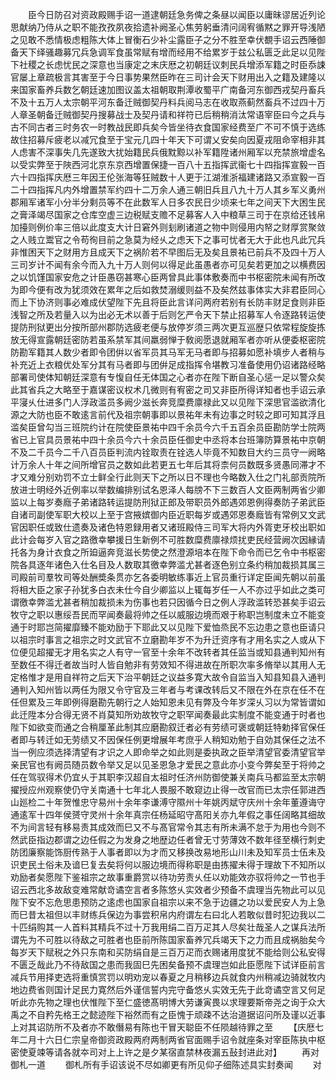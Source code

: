 <!-- { "loadSidebar": true } -->
　　臣今日防召对资政殿赐手诏一道逮朝廷急务俾之条昼以闻臣以庸昧谬居近列论思献纳乃侍从之职不能孜孜夙夜拾遗补阙圣心焦劳躬垂清问阔宥循黙之罪开导浅陋之见敢不悉情极虑粗陈大体上冒衡石少补尘露臣子之分不胜至幸伏覩手诏云西陲御备天下绎骚趣募冗兵急调军食虽常赋有增而经用不给累岁于兹公私匮乏此足以见陛下社稷之长虑忧民之深意也当康定之末庆厯之初朝廷议刺民兵增添军籍之时臣忝誎官屡上章疏极言其害至于今日事势果然臣昨在三司计会天下财用出入之籍及建隆以来国家畜养兵数乞朝廷速加图议盖太祖朝取荆潭收蜀平广南备河东御西戎契丹畜兵不及十五万人太宗朝平河东备迁贼御契丹料兵阅马志在收取燕蓟然畜兵不过四十万人章圣朝备迁贼御契丹搜募战士及契丹请和祥符已后稍稍消汰常语宰臣曰今之兵与古不同古者三时务农一时教战民即兵矣今皆坐待衣食国家经费至广不可不慎于选练故住招募斥疲老以减冗食至于宝元几四十年天下可谓乂安矣向因夏戎阻命宰相非其人虑害不深事失几先遂致大扰始籍民兵俄黕黥以补军籍陞诸州厢军以充禁旅增虚名以受实弊至于陜西河北京东京西增置保捷一百八十五指挥武衞七十四指挥宣毅一百六十四指挥庆厯三年因王伦张海等狂贼数十人更于江湖淮浙福建诸路又添宣毅一百二十四指挥凡内外增置禁军约四十二万余人通三朝旧兵且八九十万人其乡军义勇州郡厢军诸军小分半分剩员等不在此数军人日多农民日少顷来七年之间天下大困生民之膏泽竭尽国家之仓库空虚三边税赋支赡不足募客人入中粮草三司于在京给还钱帛加擡则例价率三倍以此度支大计日窘外则刬刷诸道之物中则侵用内帑之财厚赏聚敛之人贱立鬻官之令苟徇目前之急莫为经乆之虑天下之事可忧者无大于此也凡此冗兵非惟困天下之财用方且成天下之祸阶若不早图后无及矣且景祐已前兵不及四十万人三司岁计不闻有余今而入九十万人则何以得足此虽愚者亦可见矣若更加之以横费因之以饥馑国家安危之计臣愚窃甚寒心臣两曾具此事体敷奏而中书枢密院未闻有所改为即今便有改为犹须效在累年之后如救焚溺缓则益不及矣然兹事体实大非君臣同心而上下协济则事必难成伏望陛下先且将臣此言详问两府若别有长防丰财足食则非臣浅智之所及若量入以为出必无术以善于后则乞严令天下禁止招募军人令逐路转运使提防刑狱更出分按所部州郡防选疲老便与放停岁须三两次更互巡歴只依常程旋旋拣放无得宣露朝廷密防若虽系禁军其间羸弱惮于敎阅愿退就厢军者亦听从便委枢密院防勘军籍其人数少者即令团倂以省军员其马军无马者即与招募如愿补填步人者稍与补充近上衣粮优处军分其有马者即与团倂足成指挥令堪教习准备使用仍诏诸路经略部署司使体知朝廷深意有专愎自任无体国之心者亦在陛下断自圣心惩一足以警众矣此其省兵之大略至于嘉谋密议权术几微则有宥密之司又非臣所得详知者也手诏云承平寖乆仕进多门人浮政滥员多阙少滋长奔竞糜费廪禄此又以见陛下深思官滥欲清化源之大防也臣不敢逺言前代及祖宗朝事即以景祐年未有边事之时较之即可知其浮且滥矣臣曾勾当三班院约计在院使臣景祐中四千余员今六千五百余员臣勘防学士院两省已上官具员景祐中四十余员今六十余员臣任御史中丞将本台班簿防算景祐中京朝不及二千员今二千八百员臣判流内铨取责在铨选人毕竟不知数目大约三员守一阙略计万余人十年之间所增官员之数如此若更五七年后其将柰何员数既多贤愚同滞才不才又难分别劝罚不立士鲜全行此则天下之所以日不理也今略数入仕之门礼部贡院所放进士明经外近例率以举数编排别试名恩泽人每牓不下三数百人文臣两制两省少卿监以上每岁奏廕子弟诸路转运提防刑狱正郎及带职员外郎遇郊恩例得奏防子弟武臣自诸司副使军职大校以上至于宫掖嫔御内臣近职每岁或遇郊恩奏廕皆有常例又文武官因职任或致仕遗奏及诸色特恩録用者又诸班殿侍三司军大将内外胥吏牙校出职如此计会每岁入官之路徼幸攀援日生新例不可胜数糜费廪禄烦扰吏民经营阙次因縁请托各为身计衣食之所廹逼奔竞滋长势使之然澄源培本在陛下命令而已乞令中书枢密院各具逐年诸色入仕名目及人数取其徼幸弊滥尤甚者逐色别立条约稍加裁损其属三司殿前司羣牧司等处酬奬条贯亦乞各委明敏练事近上官员重行详定臣闻先朝以前虽将相大臣之家子孙犹多白衣未仕今自少卿监以上辄每岁任一人不亦过乎如此之类可谓徼幸弊滥尤甚者稍加裁损未为伤事也若只因循今日之例人浮政滥转恐甚矣手诏云牧守之职以惠绥吾民而罕闻奏最将帅之任以威服边境而艰于称职岂制度未立不能变通于时耶岂简擢靡臻不能劝励于下耶此又以见陛下爱恤烝民不忘边患之意也臣请只以祖宗时事言之祖宗之时文武官不立磨勘年岁不为升迁资序有才用名实之人或从下位便见超擢无才用名实之人有守一官至十余年不改转者其任监当或知县通判知州有至数任不得迁者故当时人皆自勉非有劳效知不得进故在所职次率多脩举以其用人无定格惟才是用自祥符之后天下治平朝廷之议益多寛大故令自监当入知县知县入通判通判入知州皆以两任为限又令守官及三年者与考课改转后又不限在外在京在任不在任但累及三年即例得磨勘先朝行之人始知恩未见有弊及今年岁深乆习以为常皆谓如此迁陞本分合得无贤不肖莫知所劝故牧守之职罕闻奏最此实制度不能变通于时者也陛下如欲变而通之合稍厘革此制其应磨勘叙迁者必有劳绩可褒或朝廷特勅择官保任者即与转迁如无劳绩又不因保任例更增展年考庶乎人稍知劝勉于自効其保任之法不当一例应须选择清望有才识之人即命举之如此则是委执政之臣举清望官委清望官举亲民官也有阙员随员数令举又足以见圣恩急才爱民之意此亦小变今弊矣至于将帅之任在驾驭得术仍宜乆于其职李汉超自太祖时任济州防御使兼关南兵马都监至太宗朝擢授应州观察使仍守关南通十七年北人畏服不敢窥边止得一改官而已太宗任郭进西山廵检二十年贺惟忠守易州十余年李谦溥守隰州十年姚丙斌守庆州十余年董遵诲守通逺军十四年侯赟守灵州十余年真宗任杨延昭守髙阳关亦九年假之事任阔略其细故不为间言轻有移易责其成效而巳又不与髙官常令其志有所未满不怠于为用也今则不然武臣指边郡谓之边任假之为发身之地歴边任者曾无寸劳薄效不数年径至横行刺史防团廉察能饰厨传熟于人事者即以为才而又移换改易地形山川未及知军员士伍未及识吏民土俗未及谙巳复去矣将何以服边境而得称职是由拣擢未得于理故下不知所以劝励者矣愿陛下鉴祖宗之故事重爵赏以待功劳责乆任以劝能效亦驭将帅之一节也手诏云西北多故敌变难常献竒谲空言者多陈悠乆实效者少预备不虞理当先物此可以见陛下安不忘危思患预防之逺虑也国家自祖宗以来不急于边疆之功以爱民安人为上急而巳昔太祖但以丰财练兵保边为事尝积帛内府谓左右曰北人若敢似昔时犯边我以二十匹绢购其一人首料其精兵不过十万我用绢二百万疋其人尽矣壮哉圣人之谋兵法所谓先为不可胜以待敌之可胜者也臣前所陈国家畜养冗兵竭天下之力而且成祸胎矣今每岁天下赋税之外只东南和买防绢自是三百万疋而衣赐诸用度犹不能给则公私安得不匮乏哉此乃不待敌国之患而我固巳先困矣备预不虞理岂如此臣愿陛下试详臣前言减兵节用择吏选将重慎赏罚以明劝宠以春夏之月稍移边兵就食内州稍减边骑就牧内地边费省则国计足民力寛然后外谨信誓内完守备悠乆实效无先于此竒谲空言又何足听此亦先物之理也伏惟陛下至仁盛徳髙明博大劳谦寅畏以求理要斯帝尧之询于众大禹之不自矜先格王之懿迹陛下裕然而有之臣愧于顽疎不达治道据诏问所及谨以近事上对其诏防所不及者亦不敢僭易有陈也干冒天聪臣不任陨越待罪之至
　　【庆厯七年二月十六日仁宗皇帝御资政殿两府两制两省官面赐手诏令就座条对宰臣陈执中枢密使夏竦等请各就夲司对上上许之是夕某宿直禁林夜漏五鼔封进此对】
　　再对御札一道
　　御札所有手诏该说不尽如卿更有所见仰子细陈述具实封奏闻
　　对
